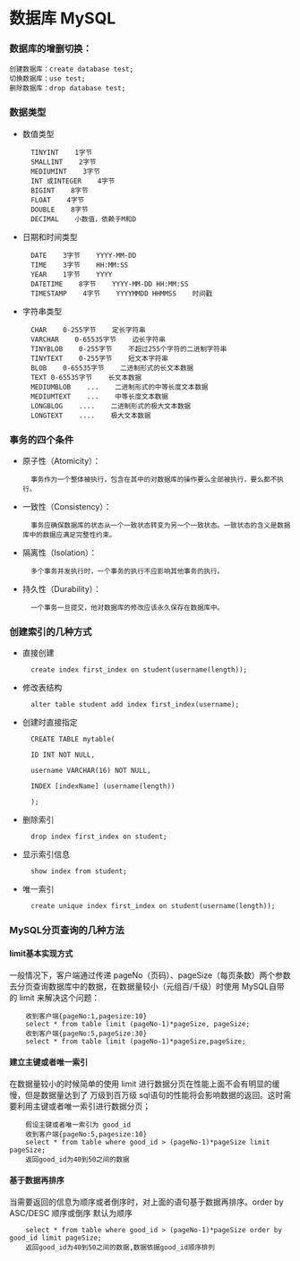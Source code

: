 # 数据库 MySQL

### 数据库的增删切换：
    创建数据库：create database test;
    切换数据库：use test;
    删除数据库：drop database test;
### 数据类型
- 数值类型

        TINYINT    1字节    
        SMALLINT    2字节    
        MEDIUMINT    3字节    
        INT 或INTEGER    4字节
        BIGINT    8字节
        FLOAT    4字节
        DOUBLE    8字节
        DECIMAL    小数值，依赖于M和D
- 日期和时间类型
        
        DATE    3字节    YYYY-MM-DD
        TIME    3字节    HH:MM:SS
        YEAR    1字节    YYYY
        DATETIME    8字节    YYYY-MM-DD HH:MM:SS
        TIMESTAMP    4字节    YYYYMMDD HHMMSS    时间戳
- 字符串类型
        
        CHAR    0-255字节    定长字符串
        VARCHAR    0-65535字节    边长字符串
        TINYBLOB    0-255字节    不超过255个字符的二进制字符串
        TINYTEXT    0-255字节    短文本字符串
        BLOB    0-65535字节    二进制形式的长文本数据
        TEXT 0-65535字节    长文本数据
        MEDIUMBLOB    ...    二进制形式的中等长度文本数据
        MEDIUMTEXT    ...    中等长度文本数据
        LONGBLOG    ....    二进制形式的极大文本数据
        LONGTEXT    ....    极大文本数据
### 事务的四个条件
- 原子性（Atomicity）：

        事务作为一个整体被执行，包含在其中的对数据库的操作要么全部被执行，要么都不执行。
- 一致性（Consistency）：
        
        事务应确保数据库的状态从一个一致状态转变为另一个一致状态。一致状态的含义是数据库中的数据应满足完整性约束。
- 隔离性（Isolation）：
        
        多个事务并发执行时，一个事务的执行不应影响其他事务的执行。
- 持久性（Durability）：

        一个事务一旦提交，他对数据库的修改应该永久保存在数据库中。
### 创建索引的几种方式
- 直接创建
        
        create index first_index on student(username(length));
- 修改表结构

        alter table student add index first_index(username);
- 创建时直接指定

        CREATE TABLE mytable(  

        ID INT NOT NULL,   

        username VARCHAR(16) NOT NULL,  

        INDEX [indexName] (username(length))  

        );  
- 删除索引
        
        drop index first_index on student;
- 显示索引信息

        show index from student;
- 唯一索引
        
        create unique index first_index on student(username(length));
### MySQL分页查询的几种方法
#### limit基本实现方式
一般情况下，客户端通过传递 pageNo（页码）、pageSize（每页条数）两个参数去分页查询数据库中的数据，在数据量较小（元组百/千级）时使用 MySQL自带的 limit 来解决这个问题：
    
        收到客户端{pageNo:1,pagesize:10}
        select * from table limit (pageNo-1)*pageSize, pageSize;
        收到客户端{pageNo:5,pageSize:30}
        select * from table limit (pageNo-1)*pageSize,pageSize;
#### 建立主键或者唯一索引
在数据量较小的时候简单的使用 limit 进行数据分页在性能上面不会有明显的缓慢，但是数据量达到了 万级到百万级 sql语句的性能将会影响数据的返回。这时需要利用主键或者唯一索引进行数据分页；
        
        假设主键或者唯一索引为 good_id
        收到客户端{pageNo:5,pagesize:10}
        select * from table where good_id > (pageNo-1)*pageSize limit pageSize;
        返回good_id为40到50之间的数据
#### 基于数据再排序
当需要返回的信息为顺序或者倒序时，对上面的语句基于数据再排序。order by ASC/DESC 顺序或倒序 默认为顺序

        select * from table where good_id > (pageNo-1)*pageSize order by good_id limit pageSize;
        返回good_id为40到50之间的数据,数据依据good_id顺序排列

        

